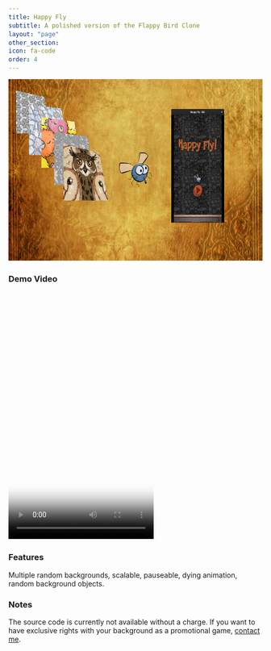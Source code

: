 ```yaml
---
title: Happy Fly
subtitle: A polished version of the Flappy Bird Clone
layout: "page"
other_section:
icon: fa-code
order: 4
---
```

<a href="assets/images/Happy Fly Teaser.jpg"><img src="assets/images/Happy Fly Teaser.jpg" style="width:640px; height:360px" title="Happy Fly Teaser" alt="Happy Fly"></a>


### Demo Video
<video src="assets/vids/Happy Promo.mp4" poster="assets/ss/Happy Promo.jpg" width="288" height="490" controls preload></video>

### Features
Multiple random backgrounds, scalable, pauseable, dying animation, random background objects.

### Notes
The source code is currently not available without a charge. If you want to have exclusive rights with your background as a promotional game, [contact me](/#contact).